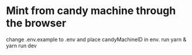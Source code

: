 # Mint from candy machine through the browser
change .env.example to .env and place candyMachineID in env.
run yarn & yarn run dev

